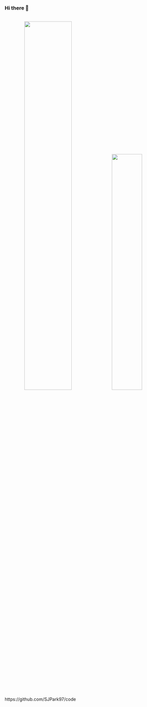### Hi there 👋


<br>

<div align="center">
  <img width="55%" src="https://github-readme-stats.vercel.app/api?username=SJPark97&show_icons=true&theme=radical">
  <img width="44%" src="http://mazassumnida.wtf/api/v2/generate_badge?boj=tjwlsdud33">
 </div>

 <br>
https://github.com/SJPark97/code
